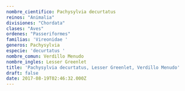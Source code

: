 ```yaml
---
nombre_cientifico: Pachysylvia decurtatus
reinos: "Animalia"
divisiones: "Chordata"
clases: "Aves"
ordenes: "Passeriformes"
familias: 'Vireonidae '
generos: Pachysylvia
especie: 'decurtatus '
nombre_comun: Verdillo Menudo
nombre_ingles: Lesser Greenlet
title: 'Pachysylvia decurtatus, Lesser Greenlet, Verdillo Menudo'
draft: false
date: 2017-08-19T02:46:32.000Z
---
```


